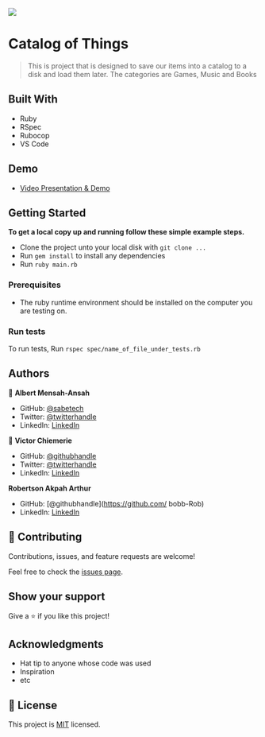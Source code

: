 ![](https://img.shields.io/badge/Microverse-blueviolet)

# Catalog of Things

> This is project that is designed to save our items into a catalog to a disk and load them later. The categories are Games, Music and Books


## Built With

- Ruby
- RSpec
- Rubocop
- VS Code

## Demo
- [Video Presentation & Demo](https://drive.google.com/file/d/157mvLy4O65XVraQC8yArDSgJIM49i8P5/view?usp=sharing)
## Getting Started

**To get a local copy up and running follow these simple example steps.**
- Clone the project unto your local disk with `git clone ...`
- Run `gem install` to install any dependencies
- Run `ruby main.rb`

### Prerequisites
- The ruby runtime environment should be installed on the computer you are testing on.

### Run tests
To run tests, Run `rspec spec/name_of_file_under_tests.rb`

## Authors

👤 **Albert Mensah-Ansah**

- GitHub: [@sabetech](https://github.com/sabetech)
- Twitter: [@twitterhandle](https://twitter.com/al_kfx)
- LinkedIn: [LinkedIn](https://linkedin.com/in/albert-mensah-ansah)

👤 **Victor Chiemerie**

- GitHub: [@githubhandle](https://github.com/jheart-vic)
- Twitter: [@twitterhandle](https://twitter.com/Victorjheart)
- LinkedIn: [LinkedIn](https://www.linkedin.com/in/victor-chiemerie-302a97230/)

**Robertson Akpah Arthur**

- GitHub: [@githubhandle](https://github.com/ bobb-Rob)
- LinkedIn: [LinkedIn](https://www.linkedin.com/in/roberson-authur/)

## 🤝 Contributing

Contributions, issues, and feature requests are welcome!

Feel free to check the [issues page](../../issues/).

## Show your support

Give a ⭐️ if you like this project!

## Acknowledgments

- Hat tip to anyone whose code was used
- Inspiration
- etc

## 📝 License

This project is [MIT](./LICENSE) licensed.

